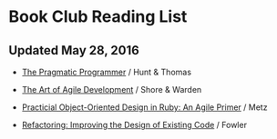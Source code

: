 # Book Club Reading List 
## Updated May 28, 2016

* [The Pragmatic Programmer](http://www.amazon.com/Pragmatic-Programmer-Journeyman-Master/dp/020161622X?ie=UTF8&keywords=the%20pragmatic%20programmer&qid=1464445882&ref_=sr_1_1&sr=8-1) / Hunt & Thomas

* [The Art of Agile Development](http://www.amazon.com/Art-Agile-Development-James-Shore/dp/0596527675/ref=sr_1_1?ie=UTF8&qid=1464445943&sr=8-1&keywords=the+art+of+agile+development) / Shore & Warden

* [Practicial Object-Oriented Design in Ruby: An Agile Primer](https://www.amazon.com/Practical-Object-Oriented-Design-Ruby-Addison-Wesley-ebook/dp/B0096BYG7C?ie=UTF8&keywords=sandi%20metz&qid=1464445972&ref_=sr_1_1&sr=8-1) / Metz

* [Refactoring: Improving the Design of Existing Code](http://www.amazon.com/Refactoring-Improving-Design-Existing-Code/dp/0201485672?ie=UTF8&keywords=refactoring&qid=1464446078&ref_=sr_1_1&s=books&sr=1-1) / Fowler